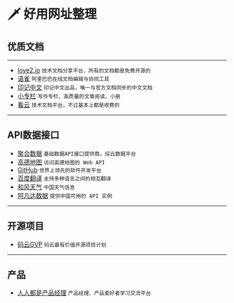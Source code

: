 # 🗡  好用网址整理
## 优质文档
***

* [love2.io](https://love2.io/) `技术文档分享平台，所有的文档都是免费开源的`
* [语雀](https://www.yuque.com/) `阿里巴巴在线文档编辑与协同工具`
* [印记中文](https://docschina.org/) `印记中文出品，唯一与官方文档同步的中文文档`
* [小专栏](https://xiaozhuanlan.com/) `写作专栏、高质量的文章阅读、小册`
* [看云](https://www.kancloud.cn/) `技术文档平台，不过基本上都是收费的`

***

## API数据接口
* [聚合数据](https://www.juhe.cn/docs) `基础数据API接口提供商，综云数据平台`
* [高德地图](https://lbs.amap.com/) `访问高德地图的 Web API`
* [GitHub](https://developer.github.com/v3/) `世界上领先的软件开发平台`
* [百度翻译](http://api.fanyi.baidu.com/api/trans/product/index) `支持多种语言之间的相互翻译`
* [和风天气](https://www.heweather.com/documents/) `中国天气信息`
* [阿凡达数据](https://www.avatardata.cn/Docs) `提供中国可用的 API 实例`

***
## 开源项目
* [码云GVP](https://gitee.com/gvp) `码云最有价值开源项目计划`

***
## 产品
* [人人都是产品经理](http://www.woshipm.com/) `产品经理、产品爱好者学习交流平台`